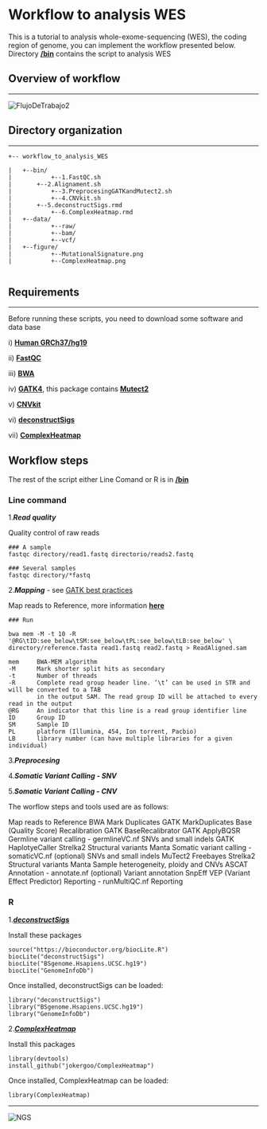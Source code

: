 # **Workflow to analysis WES**

This is a tutorial to analysis whole-exome-sequencing (WES), the coding region of genome, you can implement the workflow presented below. Directory [**/bin**](https://github.com/Martinez-Gregorio-Hector/workflow_to_analysis_WES/tree/master/bin) contains the script to analysis WES

## Overview of workflow
---

![FlujoDeTrabajo2](https://user-images.githubusercontent.com/53798505/63644484-9ef5dc00-c6af-11e9-9f0d-935508b21613.png)



## Directory organization
---

```
+-- workflow_to_analysis_WES

|	+--bin/
|	        +--1.FastQC.sh
| 		+--2.Alignament.sh
|	        +--3.PreprocesingGATKandMutect2.sh
|	        +--4.CNVkit.sh
| 		+--5.deconstructSigs.rmd
|	        +--6.ComplexHeatmap.rmd
|	+--data/
|	        +--raw/
|	        +--bam/
|	        +--vcf/
|	+--figure/
|	        +--MutationalSignature.png
|	        +--ComplexHeatmap.png


```


## Requirements
---
Before running these scripts, you need to download some software and data base


  i) [**Human GRCh37/hg19**](http://hgdownload.cse.ucsc.edu/downloads.html#human)
  
  ii) [**FastQC**](https://github.com/s-andrews/FastQC) 
  
  iii) [**BWA**](https://github.com/lh3/bwa)
  
  iv) [**GATK4**](https://github.com/broadinstitute/gatk#running), this package contains [**Mutect2**](https://www.nature.com/articles/nbt.2514)
  
  v) [**CNVkit**](https://github.com/etal/cnvkit)
  
  vi) [**deconstructSigs**](https://github.com/raerose01/deconstructSigs)
  
  vii) [**ComplexHeatmap**](https://github.com/jokergoo/ComplexHeatmap)



Workflow steps
---

The rest of the script either Line Comand or R is in [**/bin**](https://github.com/Martinez-Gregorio-Hector/workflow_to_analysis_WES/tree/master/bin)

  ### Line command 

  1.**_Read quality_**

Quality control of raw reads

```
### A sample
fastqc directory/read1.fastq directorio/reads2.fastq

### Several samples
fastqc directory/*fastq

``` 

  2.**_Mapping_** - see [GATK best practices](https://software.broadinstitute.org/gatk/best-practices/about)

Map reads to Reference, more information [**here**](https://gatkforums.broadinstitute.org/gatk/discussion/4805/how-to-use-bwa-mem-for-paired-end-illumina-reads)

```
### Run

bwa mem -M -t 10 -R '@RG\tID:see_below\tSM:see_below\tPL:see_below\tLB:see_below' \
directory/reference.fasta read1.fastq read2.fastq > ReadAligned.sam

mem     BWA-MEM algorithm
-M      Mark shorter split hits as secondary
-t      Number of threads
-R      Complete read group header line. ’\t’ can be used in STR and will be converted to a TAB 
        in the output SAM. The read group ID will be attached to every read in the output
@RG     An indicator that this line is a read group identifier line
ID      Group ID
SM      Sample ID
PL      platform (Illumina, 454, Ion torrent, Pacbio)
LB      library number (can have multiple libraries for a given individual)
``` 
  
  3.**_Preprocesing_**

  
  4.**_Somatic Variant Calling - SNV_**
  
  5.**_Somatic Variant Calling - CNV_**
  
  
  
  The worflow steps and tools used are as follows:


Map reads to Reference
BWA
Mark Duplicates
GATK MarkDuplicates
Base (Quality Score) Recalibration
GATK BaseRecalibrator
GATK ApplyBQSR
Germline variant calling - germlineVC.nf
SNVs and small indels
GATK HaplotyeCaller
Strelka2
Structural variants
Manta
Somatic variant calling - somaticVC.nf (optional)
SNVs and small indels
MuTect2
Freebayes
Strelka2
Structural variants
Manta
Sample heterogeneity, ploidy and CNVs
ASCAT
Annotation - annotate.nf (optional)
Variant annotation
SnpEff
VEP (Variant Effect Predictor)
Reporting - runMultiQC.nf
Reporting
   ### R

  1.[**_deconstructSigs_**](https://github.com/Martinez-Gregorio-Hector/workflow_to_analysis_WES/tree/master/bin)
  
  Install these packages 
```
source("https://bioconductor.org/biocLite.R")
biocLite("deconstructSigs")
biocLite("BSgenome.Hsapiens.UCSC.hg19")
biocLite("GenomeInfoDb")

``` 
Once installed, deconstructSigs can be loaded:

```
library("deconstructSigs")
library("BSgenome.Hsapiens.UCSC.hg19")
library("GenomeInfoDb")

``` 


  2.[**_ComplexHeatmap_**](https://github.com/Martinez-Gregorio-Hector/workflow_to_analysis_WES/tree/master/bin)
  
Install this packages 
```
library(devtools)
install_github("jokergoo/ComplexHeatmap")

``` 
Once installed, ComplexHeatmap can be loaded:

```
library(ComplexHeatmap)

``` 

---
![NGS](https://user-images.githubusercontent.com/53798505/63645404-403a5d80-c6c3-11e9-83fb-8c6dfbb2698c.png)
